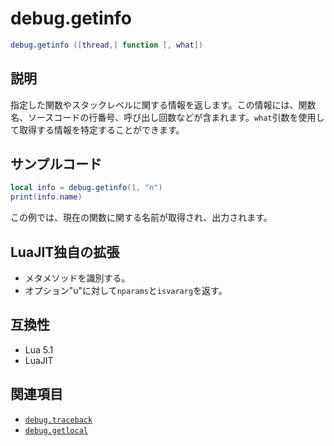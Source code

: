 # debug.getinfo

```lua
debug.getinfo ([thread,] function [, what])
```

## 説明

指定した関数やスタックレベルに関する情報を返します。この情報には、関数名、ソースコードの行番号、呼び出し回数などが含まれます。`what`引数を使用して取得する情報を特定することができます。

## サンプルコード

```lua
local info = debug.getinfo(1, "n")
print(info.name)
```

この例では、現在の関数に関する名前が取得され、出力されます。

## LuaJIT独自の拡張

- メタメソッドを識別する。
- オプション"u"に対して`nparams`と`isvararg`を返す。

## 互換性

- Lua 5.1
- LuaJIT

## 関連項目

- [`debug.traceback`](traceback.md)
- [`debug.getlocal`](getlocal.md)